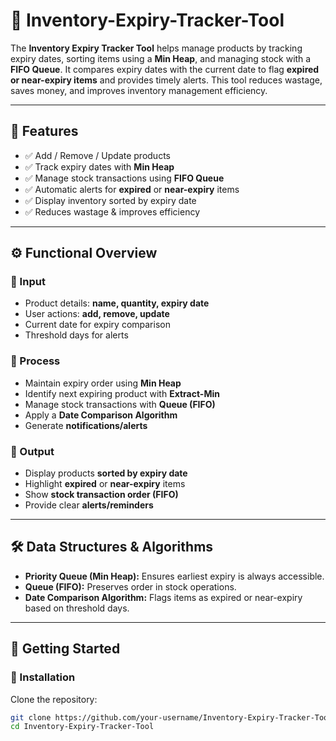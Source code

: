 # 🛒 Inventory-Expiry-Tracker-Tool

The **Inventory Expiry Tracker Tool** helps manage products by tracking expiry dates, sorting items using a **Min Heap**, and managing stock with a **FIFO Queue**. It compares expiry dates with the current date to flag **expired or near-expiry items** and provides timely alerts. This tool reduces wastage, saves money, and improves inventory management efficiency.

---

## 📌 Features
- ✅ Add / Remove / Update products  
- ✅ Track expiry dates with **Min Heap**  
- ✅ Manage stock transactions using **FIFO Queue**  
- ✅ Automatic alerts for **expired** or **near-expiry** items  
- ✅ Display inventory sorted by expiry date  
- ✅ Reduces wastage & improves efficiency  

---

## ⚙️ Functional Overview

### 🔹 Input
- Product details: **name, quantity, expiry date**  
- User actions: **add, remove, update**  
- Current date for expiry comparison  
- Threshold days for alerts  

### 🔹 Process
- Maintain expiry order using **Min Heap**  
- Identify next expiring product with **Extract-Min**  
- Manage stock transactions with **Queue (FIFO)**  
- Apply a **Date Comparison Algorithm**  
- Generate **notifications/alerts**  

### 🔹 Output
- Display products **sorted by expiry date**  
- Highlight **expired** or **near-expiry** items  
- Show **stock transaction order (FIFO)**  
- Provide clear **alerts/reminders**  

---

## 🛠️ Data Structures & Algorithms
- **Priority Queue (Min Heap):** Ensures earliest expiry is always accessible.  
- **Queue (FIFO):** Preserves order in stock operations.  
- **Date Comparison Algorithm:** Flags items as expired or near-expiry based on threshold days.  

---

## 🚀 Getting Started

### 🔧 Installation
Clone the repository:
```bash
git clone https://github.com/your-username/Inventory-Expiry-Tracker-Tool.git
cd Inventory-Expiry-Tracker-Tool

